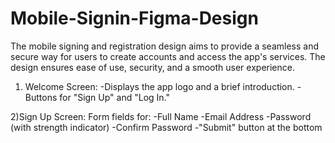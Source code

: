 # Mobile-Signin-Figma-Design
 The mobile signing and registration design aims to provide a seamless and secure way for users to create accounts and access the app's services. The design ensures ease of use, security, and a smooth user experience.
 
 1) Welcome Screen:
  -Displays the app logo and a brief introduction.
  -Buttons for "Sign Up" and "Log In."


2)Sign Up Screen:
  Form fields for:
  -Full Name
  -Email Address
  -Password (with strength indicator)
  -Confirm Password
  -"Submit" button at the bottom
